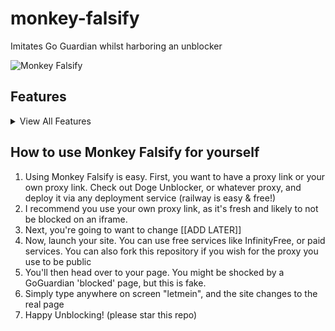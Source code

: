# monkey-falsify
Imitates Go Guardian whilst harboring an unblocker 
  
  ![Monkey Falsify](https://github.com/supermonkeycat/monkey-falsify/blob/main/monkeyfalsify.png)

## Features
<details>
<summary>View All Features</summary>
- Silent Page Switching (No  search history logging)
  
- Spoofs GoGuardian

- Source Code viewing prevention

- more !
</details>


## How to use Monkey Falsify for yourself
1. Using Monkey Falsify is easy. First, you want to have a proxy link or your own proxy link. Check out Doge Unblocker, or whatever proxy, and deploy it via any deployment service (railway is easy & free!)
2. I recommend you use your own proxy link, as it's fresh and likely to not be blocked on an iframe.
3. Next, you're going to want to change [[ADD LATER]]
4. Now, launch your site. You can use free services like InfinityFree, or paid services. You can also fork this repository if you wish for the proxy you use to be public
5. You'll then head over to your page. You might be shocked by a GoGuardian 'blocked' page, but this is fake.
6. Simply type anywhere on screen "letmein", and the site changes to the real page
7. Happy Unblocking!
(please star this repo)
